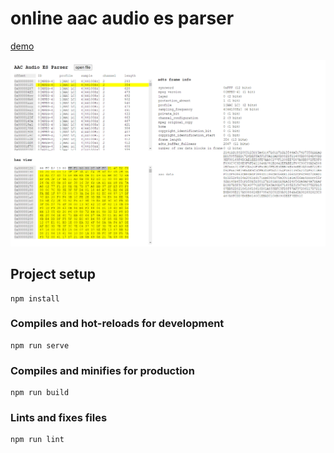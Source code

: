 # online aac audio es parser

[demo](https://baiyufei.github.io/online-aac-audio-es-parser/)

![example](./example.png)


## Project setup
```
npm install
```

### Compiles and hot-reloads for development
```
npm run serve
```

### Compiles and minifies for production
```
npm run build
```

### Lints and fixes files
```
npm run lint
```